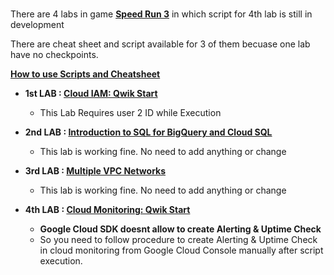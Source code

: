 # 

There are 4 labs in game [**Speed Run 3**](https://www.qwiklabs.com/games/950) in which script for 4th lab is still in development

There are cheat sheet and script available for 3 of them becuase one lab have no checkpoints.

**[How to use Scripts and Cheatsheet](/HOW-TO.md)**

- **1st LAB : [Cloud IAM: Qwik Start](https://www.qwiklabs.com/focuses/551?parent=catalog)**
    - This Lab Requires user 2 ID while Execution

- **2nd LAB : [Introduction to SQL for BigQuery and Cloud SQL](https://www.qwiklabs.com/focuses/2802?parent=catalog)**
    - This lab is working fine. No need to add anything or change

- **3rd LAB : [Multiple VPC Networks](https://www.qwiklabs.com/focuses/1230?parent=catalog)**
    - This lab is working fine. No need to add anything or change

- **4th LAB : [Cloud Monitoring: Qwik Start](https://www.qwiklabs.com/focuses/10599?parent=catalog)**
    - **Google Cloud SDK doesnt allow to create Alerting & Uptime Check**
    - So you need to follow procedure to create Alerting & Uptime Check in cloud monitoring from Google Cloud Console manually after script execution.
